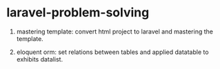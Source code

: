 # laravel-problem-solving

1. mastering template: convert html project to laravel and mastering the template. 

2. eloquent orm: set relations between tables and applied datatable to exhibits datalist.
